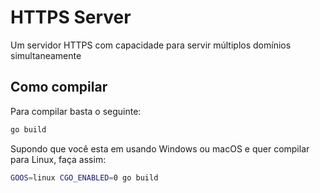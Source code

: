 # HTTPS Server

Um servidor HTTPS com capacidade para servir múltiplos domínios simultaneamente

## Como compilar

Para compilar basta o seguinte:

```bash
go build
```

Supondo que você esta em usando Windows ou macOS e quer compilar para Linux, faça assim:

```bash
GOOS=linux CGO_ENABLED=0 go build
```